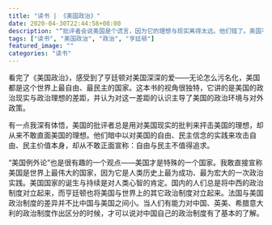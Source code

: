 ```yaml
---
title: "读书 | 《美国政治》"
date: 2020-04-30T22:44:58+08:00
description: "“批评者会说美国是个谎言，因为它的理想与现实离得太远。他们错了。美国不是谎言，而是失望。但它之所以是失望，正因为它也是希望。”"
tags: ["读书", "美国政治", "政治", "亨廷顿"]
featured_image: ""
categories: "读书"
---
```


看完了《美国政治》，感受到了亨廷顿对美国深深的爱——无论怎么污名化，美国都是这个世界上最自由、最民主的国家。这本书的视角很独特，它讲的是美国的政治现实与政治理想的差距，并认为对这一差距的认识主导了美国的政治环境与对外政策。

有一点我深有体悟，美国的批评者总是用对美国现实的批判来抨击美国的理想，却从来不敢直面美国的理想。他们暗中以对美国的自由、民主信念的实践来攻击自由、民主价值本身，却从不敢正面宣称：自由与民主不值得追求。

“美国例外论”也是很有趣的一个观点——美国才是特殊的一个国家。我敢直接宣称美国是世界上最伟大的国家，因为它是人类历史上最为成功、最为宏大的一次政治实践。美国国家的诞生与持续是对人类心智的肯定。国内的人们总是将中西的政治制度对立起来，而亨廷顿也将美国与世界上的其它政治制度对立起来。法国与美国政治制度的差异并不比中国与美国之间小。当人们有能力对中国、英美、希腊意大利的政治制度作出区分的时候，才可以说对中国自己的政治制度有了基本的了解。
